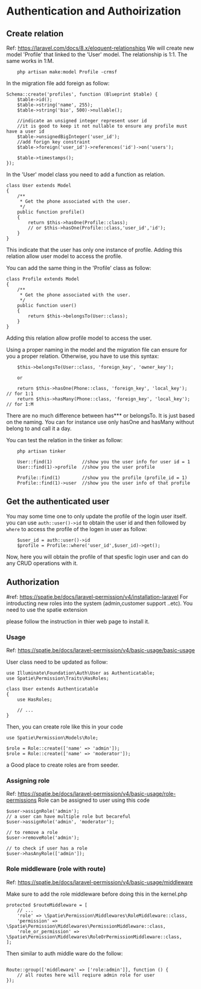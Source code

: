 #  Authentication and Authoirization 


## Create relation
Ref: https://laravel.com/docs/8.x/eloquent-relationships
We will create new model 'Profile' that linked to the 'User' model. The relationship is 1:1. The same works in 1:M.

```
    php artisan make:model Profile -crmsf
```

In the migration file add foreign as follow:
```
Schema::create('profiles', function (Blueprint $table) {
    $table->id();
    $table->string('name', 255);
    $table->string('bio', 500)->nullable();

    //indicate an unsigned integer represent user id
    //it is good to keep it not nullable to ensure any profile must have a user id
    $table->unsignedBigInteger('user_id');
    //add forign key constraint
    $table->foreign('user_id')->references('id')->on('users');

    $table->timestamps();
});

```

In the 'User' model class you need to add a function as relation.
```
class User extends Model
{
    /**
     * Get the phone associated with the user.
     */
    public function profile()
    {
        return $this->hasOne(Profile::class);
        // or $this->hasOne(Profile::class,'user_id','id');
    }
}
```
This indicate that the user has only one instance of profile.
Adding this relation allow user model to access the profile.

You can add the same thing in the 'Profile' class as follow:

```
class Profile extends Model
{
    /**
     * Get the phone associated with the user.
     */
    public function user()
    {
        return $this->belongsTo(User::class);
    }
}
```

Adding this relation allow profile model to access the user.

Using a proper naming in the model and the migration file can ensure for you a proper relation. Otherwise,
you have to use this syntax:
```
    $this->belongsTo(User::class, 'foreign_key', 'owner_key');

    or 

    return $this->hasOne(Phone::class, 'foreign_key', 'local_key');     // for 1:1
    return $this->hasMany(Phone::class, 'foreign_key', 'local_key');    // for 1:M
```

There are no much difference between has*** or belongsTo. It is just based on the naming. You can for instance use only hasOne and hasMany without belong to and call it a day.

You can test the relation in the tinker as follow:
```
    php artisan tinker
    
    User::find(1)           //show you the user info for user id = 1
    User::find(1)->profile  //show you the user profile

    Profile::find(1)        //show you the profile (profile_id = 1)
    Profile::find(1)->user  //show you the user info of that profile

```

## Get the authenticated user
You may some time one to only update the profile of the login user itself. you can use `auth::user()->id` to obtain the user id and then followed by `where` to access the profile of the logen in user as follow:
```
    $user_id = auth::user()->id
    $profile = Profile::where('user_id',$user_id)->get();
```
Now, here you will obtain the profile of that spesfic login user and can do any CRUD operations with it.

## Authorization
#ref: https://spatie.be/docs/laravel-permission/v4/installation-laravel
For introducting new roles into the system (admin,customer support ..etc). You need to use the spatie extension

please follow the instruction in thier web page to install it.

### Usage 
Ref: https://spatie.be/docs/laravel-permission/v4/basic-usage/basic-usage

User class need to be updated as follow:
```
use Illuminate\Foundation\Auth\User as Authenticatable;
use Spatie\Permission\Traits\HasRoles;

class User extends Authenticatable
{
    use HasRoles;

    // ...
}
```

Then, you can create role like this in your code
```
use Spatie\Permission\Models\Role;

$role = Role::create(['name' => 'admin']);
$role = Role::create(['name' => 'moderator']);
```

a Good place to create roles are from seeder.

### Assigning role
Ref: https://spatie.be/docs/laravel-permission/v4/basic-usage/role-permissions
Role can be assigned to user using this code
```
$user->assignRole('admin');
// a user can have multiple role but becareful
$user->assignRole('admin', 'moderator');

// to remove a role 
$user->removeRole('admin');

// to check if user has a role
$user->hasAnyRole(['admin']);
```

### Role middleware (role with route)
Ref: https://spatie.be/docs/laravel-permission/v4/basic-usage/middleware

Make sure to add the role middleware before doing this in the kernel.php
```
protected $routeMiddleware = [
    // ...
    'role' => \Spatie\Permission\Middlewares\RoleMiddleware::class,
    'permission' => \Spatie\Permission\Middlewares\PermissionMiddleware::class,
    'role_or_permission' => \Spatie\Permission\Middlewares\RoleOrPermissionMiddleware::class,
];
```

Then similar to auth middle ware do the follow:
```

Route::group(['middleware' => ['role:admin']], function () {
    // all routes here will reqiure admin role for user
});



```